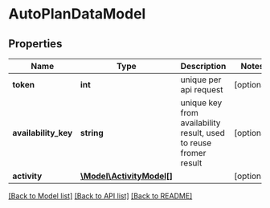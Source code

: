# AutoPlanDataModel

## Properties
Name | Type | Description | Notes
------------ | ------------- | ------------- | -------------
**token** | **int** | unique per api request | [optional] 
**availability_key** | **string** | unique key from availability result, used to reuse fromer result | [optional] 
**activity** | [**\Model\ActivityModel[]**](ActivityModel.md) |  | [optional] 

[[Back to Model list]](../README.md#documentation-for-models) [[Back to API list]](../README.md#documentation-for-api-endpoints) [[Back to README]](../README.md)



